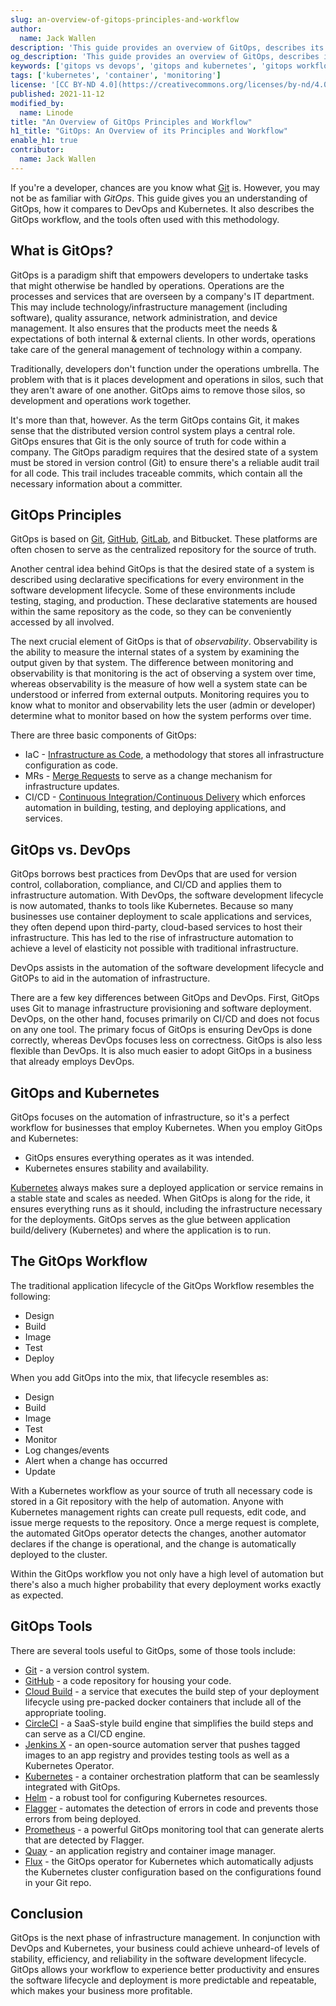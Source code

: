 ```yaml
---
slug: an-overview-of-gitops-principles-and-workflow
author:
  name: Jack Wallen
description: 'This guide provides an overview of GitOps, describes its workflow, and compares GitOps to DevOps and Kubernetes.'
og_description: 'This guide provides an overview of GitOps, describes its workflow, and compares GitPps to DevOps and Kubernetes.'
keywords: ['gitops vs devops', 'gitops and kubernetes', 'gitops workflow']
tags: ['kubernetes', 'container', 'monitoring']
license: '[CC BY-ND 4.0](https://creativecommons.org/licenses/by-nd/4.0)'
published: 2021-11-12
modified_by:
  name: Linode
title: "An Overview of GitOps Principles and Workflow"
h1_title: "GitOps: An Overview of its Principles and Workflow"
enable_h1: true
contributor:
  name: Jack Wallen
---
```


If you're a developer, chances are you know what [Git](/docs/guides/a-beginners-guide-to-github/) is. However, you may not be as familiar with *GitOps*. This guide gives you an understanding of GitOps, how it compares to DevOps and Kubernetes. It also describes the GitOps workflow, and the tools often used with this methodology.

## What is GitOps?

GitOps is a paradigm shift that empowers developers to undertake tasks that might otherwise be handled by operations. Operations are the processes and services that are overseen by a company's IT department. This may include technology/infrastructure management (including software), quality assurance, network administration, and device management. It also ensures that the products meet the needs & expectations of both internal & external clients. In other words, operations take care of the general management of technology within a company.

Traditionally, developers don't function under the operations umbrella. The problem with that is it places development and operations in silos, such that they aren't aware of one another. GitOps aims to remove those silos, so development and operations work together.

It's more than that, however. As the term GitOps contains Git, it makes sense that the distributed version control system plays a central role. GitOps ensures that Git is the only source of truth for code within a company. The GitOps paradigm requires that the desired state of a system must be stored in version control (Git) to ensure there's a reliable audit trail for all code. This trail includes traceable commits, which contain all the necessary information about a committer.

## GitOps Principles

GitOps is based on [Git](/docs/guides/how-to-use-git/), [GitHub](/docs/guides/a-beginners-guide-to-github/), [GitLab](/docs/guides/install-gitlab-on-ubuntu-18-04/), and Bitbucket. These platforms are often chosen to serve as the centralized repository for the source of truth.

Another central idea behind GitOps is that the desired state of a system is described using declarative specifications for every environment in the software development lifecycle. Some of these environments include testing, staging, and production. These declarative statements are housed within the same repository as the code, so they can be conveniently accessed by all involved.

The next crucial element of GitOps is that of *observability*. Observability is the ability to measure the internal states of a system by examining the output given by that system. The difference between monitoring and observability is that monitoring is the act of observing a system over time, whereas observability is the measure of how well a system state can be understood or inferred from external outputs. Monitoring requires you to know what to monitor and observability lets the user (admin or developer) determine what to monitor based on how the system performs over time.

There are three basic components of GitOps:

- IaC - [Infrastructure as Code](/docs/guides/introduction-to-infrastructure-as-code/), a methodology that stores all infrastructure configuration as code.
- MRs - [Merge Requests](/docs/guides/resolving-git-merge-conflicts/) to serve as a change mechanism for infrastructure updates.
- CI/CD - [Continuous Integration/Continuous Delivery](/docs/guides/introduction-ci-cd/) which enforces automation in building, testing, and deploying applications, and services.

## GitOps vs. DevOps

GitOps borrows best practices from DevOps that are used for version control, collaboration, compliance, and CI/CD and applies them to infrastructure automation. With DevOps, the software development lifecycle is now automated, thanks to tools like Kubernetes. Because so many businesses use container deployment to scale applications and services, they often depend upon third-party, cloud-based services to host their infrastructure. This has led to the rise of infrastructure automation to achieve a level of elasticity not possible with traditional infrastructure.

DevOps assists in the automation of the software development lifecycle and GitOPs to aid in the automation of infrastructure.

There are a few key differences between GitOps and DevOps. First, GitOps uses Git to manage infrastructure provisioning and software deployment. DevOps, on the other hand, focuses primarily on CI/CD and does not focus on any one tool. The primary focus of GitOps is ensuring DevOps is done correctly, whereas DevOps focuses less on correctness. GitOps is also less flexible than DevOps. It is also much easier to adopt GitOps in a business that already employs DevOps.

## GitOps and Kubernetes

GitOps focuses on the automation of infrastructure, so it's a perfect workflow for businesses that employ Kubernetes. When you employ GitOps and Kubernetes:

- GitOps ensures everything operates as it was intended.
- Kubernetes ensures stability and availability.

[Kubernetes](/docs/products/compute/kubernetes/get-started/) always makes sure a deployed application or service remains in a stable state and scales as needed. When GitOps is along for the ride, it ensures everything runs as it should, including the infrastructure necessary for the deployments. GitOps serves as the glue between application build/delivery (Kubernetes) and where the application is to run.

## The GitOps Workflow

The traditional application lifecycle of the GitOps Workflow resembles the following:

- Design
- Build
- Image
- Test
- Deploy

When you add GitOps into the mix, that lifecycle resembles as:

- Design
- Build
- Image
- Test
- Monitor
- Log changes/events
- Alert when a change has occurred
- Update

With a Kubernetes workflow as your source of truth all necessary code is stored in a Git repository with the help of automation. Anyone with Kubernetes management rights can create pull requests, edit code, and issue merge requests to the repository. Once a merge request is complete, the automated GitOps operator detects the changes, another automator declares if the change is operational, and the change is automatically deployed to the cluster.

Within the GitOps workflow you not only have a high level of automation but there's also a much higher probability that every deployment works exactly as expected.

## GitOps Tools

There are several tools useful to GitOps, some of those tools include:

- [Git](https://git-scm.com/) - a version control system.
- [GitHub](https://github.com/) - a code repository for housing your code.
- [Cloud Build](https://cloud.google.com/build) - a service that executes the build step of your deployment lifecycle using pre-packed docker containers that include all of the appropriate tooling.
- [CircleCI](https://circleci.com/) - a SaaS-style build engine that simplifies the build steps and can serve as a CI/CD engine.
- [Jenkins X](https://jenkins-x.io/) - an open-source automation server that pushes tagged images to an app registry and provides testing tools as well as a Kubernetes Operator.
- [Kubernetes](https://kubernetes.io/) - a container orchestration platform that can be seamlessly integrated with GitOps.
- [Helm](https://helm.sh/) - a robust tool for configuring Kubernetes resources.
- [Flagger](https://flagger.app/) - automates the detection of errors in code and prevents those errors from being deployed.
- [Prometheus](https://prometheus.io/) - a powerful GitOps monitoring tool that can generate alerts that are detected by Flagger.
- [Quay](https://quay.io/) - an application registry and container image manager.
- [Flux](https://fluxcd.io/) - the GitOps operator for Kubernetes which automatically adjusts the Kubernetes cluster configuration based on the configurations found in your Git repo.

## Conclusion

GitOps is the next phase of infrastructure management. In conjunction with DevOps and Kubernetes, your business could achieve unheard-of levels of stability, efficiency, and reliability in the software development lifecycle. GitOps allows your workflow to experience better productivity and ensures the software lifecycle and deployment is more predictable and repeatable, which makes your business more profitable.